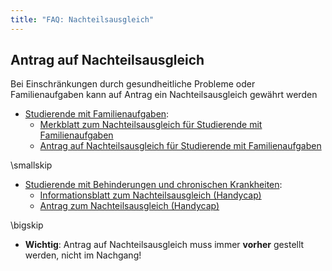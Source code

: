 ```yaml
---
title: "FAQ: Nachteilsausgleich"
---
```


## Antrag auf Nachteilsausgleich

Bei Einschränkungen durch gesundheitliche Probleme oder Familienaufgaben kann auf Antrag ein
Nachteilsausgleich gewährt werden

-   [Studierende mit Familienaufgaben]:
    -   [Merkblatt zum Nachteilsausgleich für Studierende mit Familienaufgaben]
    -   [Antrag auf Nachteilsausgleich für Studierende mit Familienaufgaben]

\smallskip

-   [Studierende mit Behinderungen und chronischen Krankheiten]:
    -   [Informationsblatt zum Nachteilsausgleich (Handycap)]
    -   [Antrag zum Nachteilsausgleich (Handycap)]

\bigskip

-   **Wichtig**: Antrag auf Nachteilsausgleich muss immer **vorher** gestellt werden, nicht im
    Nachgang!


[Studierende mit Familienaufgaben]: https://www.hsbi.de/hochschule/organisation/beauftragte/gleichstellungsbeauftragte/vereinbarkeit-von-studium/beruf-und-familie/nachteilsausgleich

[Merkblatt zum Nachteilsausgleich für Studierende mit Familienaufgaben]: https://www.hsbi.de/multimedia/Beauftragte/Gleichstellungsbeauftragte/Downloads/NTA_Familienaufgaben_endgültig-p-111382.pdf

[Antrag auf Nachteilsausgleich für Studierende mit Familienaufgaben]: https://www.hsbi.de/multimedia/Beauftragte/Gleichstellungsbeauftragte/Downloads/HSBI_BI_Antrag+auf+Nachteilsausgleich_Familienaufgaben.pdf

[Studierende mit Behinderungen und chronischen Krankheiten]: https://www.hsbi.de/beauftragte-fuer-studierende-mit-handicap

[Informationsblatt zum Nachteilsausgleich (Handycap)]: https://www.hsbi.de/multimedia/Beauftragte/Beauftragte+f%C3%BCr+Studierende+mit+Behinderungen+und+chronischen+Krankheiten/Informationsblatt+zum+Nachteilsausgleich.pdf

[Antrag zum Nachteilsausgleich (Handycap)]: https://www.hsbi.de/multimedia/Beauftragte/Beauftragte+f%C3%BCr+Studierende+mit+Behinderungen+und+chronischen+Krankheiten/Antrag+auf+Nachteilsausgleich+an+der+HSBI+Bielefeld.docx
